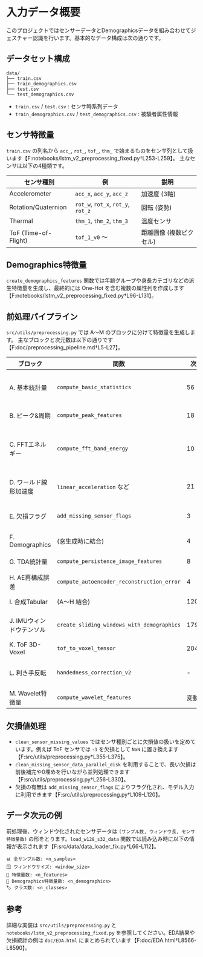 # 入力データ概要

このプロジェクトではセンサーデータとDemographicsデータを組み合わせてジェスチャー認識を行います。基本的なデータ構成は次の通りです。

## データセット構成

```
data/
├── train.csv
├── train_demographics.csv
├── test.csv
└── test_demographics.csv
```

- `train.csv` / `test.csv` : センサ時系列データ
- `train_demographics.csv` / `test_demographics.csv` : 被験者属性情報

## センサ特徴量

`train.csv` の列名から `acc_`, `rot_`, `tof_`, `thm_` で始まるものをセンサ列として扱います【F:notebooks/lstm_v2_preprocessing_fixed.py†L253-L259】。
主なセンサは以下の4種類です。

| センサ種別 | 例 | 説明 |
|------------|----|------|
| Accelerometer | `acc_x`, `acc_y`, `acc_z` | 加速度 (3軸) |
| Rotation/Quaternion | `rot_w`, `rot_x`, `rot_y`, `rot_z` | 回転 (姿勢) |
| Thermal | `thm_1`, `thm_2`, `thm_3` | 温度センサ |
| ToF (Time-of-Flight) | `tof_1_v0` ～ | 距離画像 (複数ピクセル) |

## Demographics特徴量

`create_demographics_features` 関数では年齢グループや身長カテゴリなどの派生特徴量を生成し、最終的には One-Hot を含む複数の属性列を作成します【F:notebooks/lstm_v2_preprocessing_fixed.py†L96-L131】。

## 前処理パイプライン

`src/utils/preprocessing.py` では A～M のブロックに分けて特徴量を生成します。
主なブロックと次元数は以下の通りです【F:doc/preprocessing_pipeline.md†L5-L27】。

| ブロック | 関数 | 次元 | 説明 |
|---------|------|-----|------|
| A. 基本統計量 | `compute_basic_statistics` | 56 | mean, std, range など |
| B. ピーク&周期 | `compute_peak_features` | 18 | ピーク数の集計 |
| C. FFTエネルギー | `compute_fft_band_energy` | 10 | 0.5–20Hz の周波数帯エネルギー |
| D. ワールド線形加速度 | `linear_acceleration` など | 21 | 姿勢を除いた加速度 |
| E. 欠損フラグ | `add_missing_sensor_flags` | 3 | センサ欠測をフラグ化 |
| F. Demographics | (窓生成時に結合) | 4 | 性別・利き手等 |
| G. TDA統計量 | `compute_persistence_image_features` | 8 | 位相的特徴 |
| H. AE再構成誤差 | `compute_autoencoder_reconstruction_error` | 4 | 異常度スコア |
| I. 合成Tabular | (A～H 結合) | 120 | LightGBM用特徴量 |
| J. IMUウィンドウテンソル | `create_sliding_windows_with_demographics` | 1792 | LSTM用入力(7×256) |
| K. ToF 3D-Voxel | `tof_to_voxel_tensor` | 20480 | ToF CNN用入力 |
| L. 利き手反転 | `handedness_correction_v2` | - | 左利きサンプルのY/Z反転 |
| M. Wavelet特徴量 | `compute_wavelet_features` | 変動 | DWTエネルギー |

## 欠損値処理

- `clean_sensor_missing_values` ではセンサ種別ごとに欠損値の扱いを定めています。例えば ToF センサでは `-1` を欠損として `NaN` に置き換えます【F:src/utils/preprocessing.py†L355-L375】。
- `clean_missing_sensor_data_parallel_disk` を利用することで、長い欠損は前後補完や0埋めを行いながら並列処理できます【F:src/utils/preprocessing.py†L256-L330】。
- 欠損の有無は `add_missing_sensor_flags` によりフラグ化され、モデル入力に利用できます【F:src/utils/preprocessing.py†L109-L120】。

## データ次元の例

前処理後、ウィンドウ化されたセンサデータは `(サンプル数, ウィンドウ長, センサ特徴量数)` の形をとります。`load_w128_s32_data` 関数では読み込み時に以下の情報が表示されます【F:src/data/data_loader_fix.py†L66-L112】。

```
📊 全サンプル数: <n_samples>
🪟 ウィンドウサイズ: <window_size>
🔢 特徴量数: <n_features>
👥 Demographics特徴量数: <n_demographics>
🏷️ クラス数: <n_classes>
```

## 参考

詳細な実装は `src/utils/preprocessing.py` と `notebooks/lstm_v2_preprocessing_fixed.py` を参照してください。EDA結果や欠損統計の例は `doc/EDA.html` にまとめられています【F:doc/EDA.html†L8566-L8590】。
